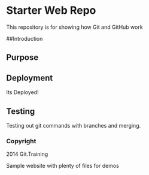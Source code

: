 # Starter Web Repo

This repository is for showing how Git and GitHub work

##Introduction 

## Purpose

## Deployment

Its Deployed!

## Testing

Testing out git commands with branches and merging.

### Copyright 

2014 Git.Training

Sample website with plenty of files for demos